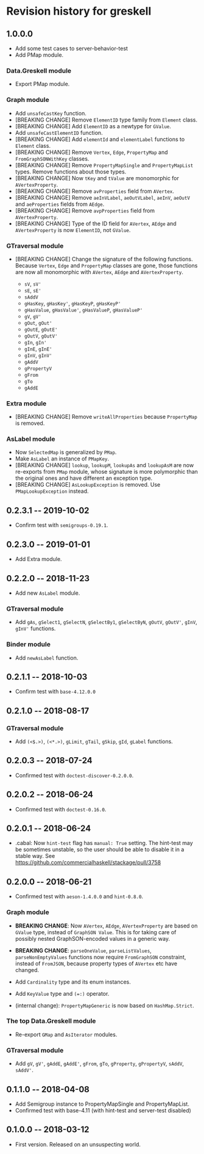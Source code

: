 # Revision history for greskell

## 1.0.0.0

* Add some test cases to server-behavior-test
* Add PMap module.

### Data.Greskell module

* Export PMap module.

### Graph module

* Add `unsafeCastKey` function.
* [BREAKING CHANGE] Remove `ElementID` type family from `Element` class.
* [BREAKING CHANGE] Add `ElementID` as a newtype for `GValue`.
* Add `unsafeCastElementID` function.
* [BREAKING CHANGE] Add `elementId` and `elementLabel` functions to `Element` class.
* [BREAKING CHANGE] Remove `Vertex`, `Edge`, `PropertyMap` and
  `FromGraphSONWithKey` classes.
* [BREAKING CHANGE] Remove `PropertyMapSingle` and `PropertyMapList`
  types. Remove functions about those types.
* [BREAKING CHANGE] Now `tKey` and `tValue` are monomorphic for `AVertexProperty`.
* [BREAKING CHANGE] Remove `avProperties` field from `AVertex`.
* [BREAKING CHANGE] Remove `aeInVLabel`, `aeOutVLabel`, `aeInV`,
  `aeOutV` and `aeProperties` fields from `AEdge`.
* [BREAKING CHANGE] Remove `avpProperties` field from `AVertexProperty`.
* [BREAKING CHANGE] Type of the ID field for `AVertex`, `AEdge` and
  `AVertexProperty` is now `ElementID`, not `GValue`.

### GTraversal module

* [BREAKING CHANGE] Change the signature of the following
  functions. Because `Vertex`, `Edge` and `PropertyMap` classes are
  gone, those functions are now all monomorphic with `AVertex`,
  `AEdge` and `AVertexProperty`.

    * `sV`, `sV'`
    * `sE`, `sE'`
    * `sAddV`
    * `gHasKey`, `gHasKey'`, `gHasKeyP`, `gHasKeyP'`
    * `gHasValue`, `gHasValue'`, `gHasValueP`, `gHasValueP'`
    * `gV`, `gV'`
    * `gOut`, `gOut'`
    * `gOutE`, `gOutE'`
    * `gOutV`, `gOutV'`
    * `gIn`, `gIn'`
    * `gInE`, `gInE'`
    * `gInV`, `gInV'`
    * `gAddV`
    * `gPropertyV`
    * `gFrom`
    * `gTo`
    * `gAddE`

### Extra module

* [BREAKING CHANGE] Remove `writeAllProperties` because `PropertyMap`
  is removed.

### AsLabel module

* Now `SelectedMap` is generalized by `PMap`.
* Make `AsLabel` an instance of `PMapKey`.
* [BREAKING CHANGE] `lookup`, `lookupM`, `lookupAs` and `lookupAsM`
  are now re-exports from `PMap` module, whose signature is more
  polymorphic than the original ones and have different an exception
  type.
* [BREAKING CHANGE] `AsLookupException` is removed. Use
  `PMapLookupException` instead.


## 0.2.3.1  -- 2019-10-02

* Confirm test with `semigroups-0.19.1`.

## 0.2.3.0  -- 2019-01-01

* Add Extra module.

## 0.2.2.0  -- 2018-11-23

* Add new `AsLabel` module.

### GTraversal module

* Add `gAs`, `gSelect1`, `gSelectN`, `gSelectBy1`, `gSelectByN`,
  `gOutV`, `gOutV'`, `gInV`, `gInV'` functions.

### Binder module

* Add `newAsLabel` function.



## 0.2.1.1  -- 2018-10-03

* Confirm test with `base-4.12.0.0`


## 0.2.1.0  -- 2018-08-17

### GTraversal module

* Add `(<$.>)`, `(<*.>)`, `gLimit`, `gTail`, `gSkip`, `gId`, `gLabel`
  functions.


## 0.2.0.3  -- 2018-07-24

* Confirmed test with `doctest-discover-0.2.0.0`.


## 0.2.0.2  -- 2018-06-24

* Confirmed test with `doctest-0.16.0`.


## 0.2.0.1  -- 2018-06-24

* .cabal: Now `hint-test` flag has `manual: True` setting. The
  hint-test may be sometimes unstable, so the user should be able to
  disable it in a stable way.
  See https://github.com/commercialhaskell/stackage/pull/3758


## 0.2.0.0  -- 2018-06-21

* Confirmed test with `aeson-1.4.0.0` and `hint-0.8.0`.

### Graph module

* **BREAKING CHANGE**: Now `AVertex`, `AEdge`, `AVertexProperty` are
  based on `GValue` type, instead of `GraphSON Value`. This is for
  taking care of possibly nested GraphSON-encoded values in a generic
  way.
* **BREAKING CHANGE**: `parseOneValue`, `parseListValues`,
  `parseNonEmptyValues` functions now require `FromGraphSON`
  constraint, instead of `FromJSON`, because property types of
  `AVertex` etc have changed.
* Add `Cardinality` type and its enum instances.
* Add `KeyValue` type and `(=:)` operator.

* (internal change): `PropertyMapGeneric` is now based on
  `HashMap.Strict`.

### The top Data.Greskell module

* Re-export `GMap` and `AsIterator` modules.

### GTraversal module

* Add `gV`, `gV'`, `gAddE`, `gAddE'`, `gFrom`, `gTo`, `gProperty`,
  `gPropertyV`, `sAddV`, `sAddV'`.


## 0.1.1.0  -- 2018-04-08

* Add Semigroup instance to PropertyMapSingle and PropertyMapList.
* Confirmed test with base-4.11 (with hint-test and server-test disabled)


## 0.1.0.0  -- 2018-03-12

* First version. Released on an unsuspecting world.
